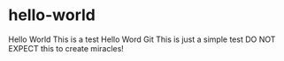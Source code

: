 # hello-world
Hello World
This is a test Hello Word Git
This is just a simple test
DO NOT EXPECT this to create miracles!
